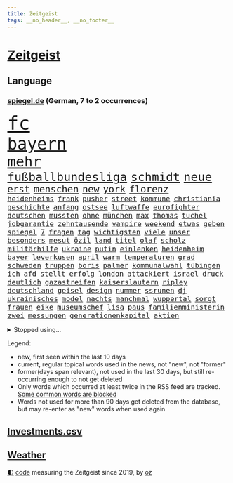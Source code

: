 ```yaml
---
title: Zeitgeist
tags: __no_header__, __no_footer__
---
```


# [Zeitgeist](https://oliz.io/zeitgeist/)

## Language

<h3><a href="https://www.spiegel.de" target="_blank">spiegel.de</a> (German, 7 to 2 occurrences)</h3>
<p style="font-family:monospace">
<span style="font-size:32pt"><a href="news_links.html#fc" class="current">fc</a></span>
<br>
<span style="font-size:28pt"><a href="news_links.html#bayern" class="current">bayern</a></span>
<br>
<span style="font-size:24pt"><a href="news_links.html#mehr" class="current">mehr</a></span>
<br>
<span style="font-size:20pt"><a href="news_links.html#fußballbundesliga" class="current">fußballbundesliga</a></span>
<span style="font-size:20pt"><a href="news_links.html#schmidt" class="current">schmidt</a></span>
<span style="font-size:20pt"><a href="news_links.html#neue" class="current">neue</a></span>
<br>
<span style="font-size:16pt"><a href="news_links.html#erst" class="current">erst</a></span>
<span style="font-size:16pt"><a href="news_links.html#menschen" class="current">menschen</a></span>
<span style="font-size:16pt"><a href="news_links.html#new" class="current">new</a></span>
<span style="font-size:16pt"><a href="news_links.html#york" class="current">york</a></span>
<span style="font-size:16pt"><a href="news_links.html#florenz" class="current">florenz</a></span>
<br>
<span style="font-size:12pt"><a href="news_links.html#heidenheims" class="current">heidenheims</a></span>
<span style="font-size:12pt"><a href="news_links.html#frank" class="current">frank</a></span>
<span style="font-size:12pt"><a href="news_links.html#pusher" class="new">pusher</a></span>
<span style="font-size:12pt"><a href="news_links.html#street" class="current">street</a></span>
<span style="font-size:12pt"><a href="news_links.html#kommune" class="current">kommune</a></span>
<span style="font-size:12pt"><a href="news_links.html#christiania" class="new">christiania</a></span>
<span style="font-size:12pt"><a href="news_links.html#geschichte" class="current">geschichte</a></span>
<span style="font-size:12pt"><a href="news_links.html#anfang" class="current">anfang</a></span>
<span style="font-size:12pt"><a href="news_links.html#ostsee" class="current">ostsee</a></span>
<span style="font-size:12pt"><a href="news_links.html#luftwaffe" class="current">luftwaffe</a></span>
<span style="font-size:12pt"><a href="news_links.html#eurofighter" class="current">eurofighter</a></span>
<span style="font-size:12pt"><a href="news_links.html#deutschen" class="current">deutschen</a></span>
<span style="font-size:12pt"><a href="news_links.html#mussten" class="current">mussten</a></span>
<span style="font-size:12pt"><a href="news_links.html#ohne" class="current">ohne</a></span>
<span style="font-size:12pt"><a href="news_links.html#münchen" class="current">münchen</a></span>
<span style="font-size:12pt"><a href="news_links.html#max" class="current">max</a></span>
<span style="font-size:12pt"><a href="news_links.html#thomas" class="current">thomas</a></span>
<span style="font-size:12pt"><a href="news_links.html#tuchel" class="current">tuchel</a></span>
<span style="font-size:12pt"><a href="news_links.html#jobgarantie" class="new">jobgarantie</a></span>
<span style="font-size:12pt"><a href="news_links.html#zehntausende" class="current">zehntausende</a></span>
<span style="font-size:12pt"><a href="news_links.html#vampire" class="current">vampire</a></span>
<span style="font-size:12pt"><a href="news_links.html#weekend" class="new">weekend</a></span>
<span style="font-size:12pt"><a href="news_links.html#etwas" class="current">etwas</a></span>
<span style="font-size:12pt"><a href="news_links.html#geben" class="current">geben</a></span>
<span style="font-size:12pt"><a href="news_links.html#spiegel" class="current">spiegel</a></span>
<span style="font-size:12pt"><a href="news_links.html#7" class="current">7</a></span>
<span style="font-size:12pt"><a href="news_links.html#fragen" class="current">fragen</a></span>
<span style="font-size:12pt"><a href="news_links.html#tag" class="current">tag</a></span>
<span style="font-size:12pt"><a href="news_links.html#wichtigsten" class="current">wichtigsten</a></span>
<span style="font-size:12pt"><a href="news_links.html#viele" class="current">viele</a></span>
<span style="font-size:12pt"><a href="news_links.html#unser" class="current">unser</a></span>
<span style="font-size:12pt"><a href="news_links.html#besonders" class="current">besonders</a></span>
<span style="font-size:12pt"><a href="news_links.html#mesut" class="new">mesut</a></span>
<span style="font-size:12pt"><a href="news_links.html#özil" class="new">özil</a></span>
<span style="font-size:12pt"><a href="news_links.html#land" class="current">land</a></span>
<span style="font-size:12pt"><a href="news_links.html#titel" class="current">titel</a></span>
<span style="font-size:12pt"><a href="news_links.html#olaf" class="current">olaf</a></span>
<span style="font-size:12pt"><a href="news_links.html#scholz" class="current">scholz</a></span>
<span style="font-size:12pt"><a href="news_links.html#militärhilfe" class="current">militärhilfe</a></span>
<span style="font-size:12pt"><a href="news_links.html#ukraine" class="current">ukraine</a></span>
<span style="font-size:12pt"><a href="news_links.html#putin" class="current">putin</a></span>
<span style="font-size:12pt"><a href="news_links.html#einlenken" class="new">einlenken</a></span>
<span style="font-size:12pt"><a href="news_links.html#heidenheim" class="current">heidenheim</a></span>
<span style="font-size:12pt"><a href="news_links.html#bayer" class="current">bayer</a></span>
<span style="font-size:12pt"><a href="news_links.html#leverkusen" class="current">leverkusen</a></span>
<span style="font-size:12pt"><a href="news_links.html#april" class="current">april</a></span>
<span style="font-size:12pt"><a href="news_links.html#warm" class="current">warm</a></span>
<span style="font-size:12pt"><a href="news_links.html#temperaturen" class="current">temperaturen</a></span>
<span style="font-size:12pt"><a href="news_links.html#grad" class="current">grad</a></span>
<span style="font-size:12pt"><a href="news_links.html#schweden" class="current">schweden</a></span>
<span style="font-size:12pt"><a href="news_links.html#truppen" class="current">truppen</a></span>
<span style="font-size:12pt"><a href="news_links.html#boris" class="current">boris</a></span>
<span style="font-size:12pt"><a href="news_links.html#palmer" class="current">palmer</a></span>
<span style="font-size:12pt"><a href="news_links.html#kommunalwahl" class="new">kommunalwahl</a></span>
<span style="font-size:12pt"><a href="news_links.html#tübingen" class="current">tübingen</a></span>
<span style="font-size:12pt"><a href="news_links.html#ich" class="current">ich</a></span>
<span style="font-size:12pt"><a href="news_links.html#afd" class="current">afd</a></span>
<span style="font-size:12pt"><a href="news_links.html#stellt" class="current">stellt</a></span>
<span style="font-size:12pt"><a href="news_links.html#erfolg" class="current">erfolg</a></span>
<span style="font-size:12pt"><a href="news_links.html#london" class="current">london</a></span>
<span style="font-size:12pt"><a href="news_links.html#attackiert" class="current">attackiert</a></span>
<span style="font-size:12pt"><a href="news_links.html#israel" class="current">israel</a></span>
<span style="font-size:12pt"><a href="news_links.html#druck" class="current">druck</a></span>
<span style="font-size:12pt"><a href="news_links.html#deutlich" class="current">deutlich</a></span>
<span style="font-size:12pt"><a href="news_links.html#gazastreifen" class="current">gazastreifen</a></span>
<span style="font-size:12pt"><a href="news_links.html#kaiserslautern" class="current">kaiserslautern</a></span>
<span style="font-size:12pt"><a href="news_links.html#ripley" class="new">ripley</a></span>
<span style="font-size:12pt"><a href="news_links.html#deutschland" class="current">deutschland</a></span>
<span style="font-size:12pt"><a href="news_links.html#geisel" class="current">geisel</a></span>
<span style="font-size:12pt"><a href="news_links.html#design" class="current">design</a></span>
<span style="font-size:12pt"><a href="news_links.html#nummer" class="current">nummer</a></span>
<span style="font-size:12pt"><a href="news_links.html#ssrunen" class="new">ssrunen</a></span>
<span style="font-size:12pt"><a href="news_links.html#dj" class="new">dj</a></span>
<span style="font-size:12pt"><a href="news_links.html#ukrainisches" class="new">ukrainisches</a></span>
<span style="font-size:12pt"><a href="news_links.html#model" class="current">model</a></span>
<span style="font-size:12pt"><a href="news_links.html#nachts" class="current">nachts</a></span>
<span style="font-size:12pt"><a href="news_links.html#manchmal" class="current">manchmal</a></span>
<span style="font-size:12pt"><a href="news_links.html#wuppertal" class="current">wuppertal</a></span>
<span style="font-size:12pt"><a href="news_links.html#sorgt" class="current">sorgt</a></span>
<span style="font-size:12pt"><a href="news_links.html#frauen" class="current">frauen</a></span>
<span style="font-size:12pt"><a href="news_links.html#eike" class="new">eike</a></span>
<span style="font-size:12pt"><a href="news_links.html#museumschef" class="new">museumschef</a></span>
<span style="font-size:12pt"><a href="news_links.html#lisa" class="current">lisa</a></span>
<span style="font-size:12pt"><a href="news_links.html#paus" class="current">paus</a></span>
<span style="font-size:12pt"><a href="news_links.html#familienministerin" class="current">familienministerin</a></span>
<span style="font-size:12pt"><a href="news_links.html#zwei" class="current">zwei</a></span>
<span style="font-size:12pt"><a href="news_links.html#messungen" class="current">messungen</a></span>
<span style="font-size:12pt"><a href="news_links.html#generationenkapital" class="current">generationenkapital</a></span>
<span style="font-size:12pt"><a href="news_links.html#aktien" class="current">aktien</a></span>
</p>
<details>
<summary>Stopped using...</summary>
<p class="former" style="font-size:12pt">
gäste(1262) prüfung(1262) befürchtet(1261) schwarzen(1261) teams(1261) verhandelt(1261) wunsch(1261) co₂(1260) einsatzkräfte(1260) innenminister(1260) reiche(1260) eis(1259) geholt(1259) wen(1259) ankündigung(1258) carsten(1258) nahverkehr(1258) beweisen(1257) feierte(1257) hotel(1257) jury(1257) lager(1257) rechtsextremen(1257) summe(1257) öffnen(1257) angekommen(1256) einzug(1256) geduld(1256) maßnahme(1256) respekt(1256) termin(1256) untersuchungsausschuss(1256) who(1256) anne(1255) bundesländern(1255) stimme(1255) umwelt(1255) vorwurf(1255) berlins(1254) guter(1254) höher(1254) niederlanden(1254) übersicht(1254) beamte(1253) beruf(1253) besetzt(1253) entschädigung(1253) fliegen(1253) rassistisch(1253) spur(1253) streitkräfte(1253) thailand(1253) christoph(1252) erhoben(1252) geflüchteten(1252) geklärt(1252) genannt(1252) infektion(1252) weiteres(1252) brauchte(1251) dezember(1251) zuge(1251) aufnahme(1250) beleidigt(1250) dreimal(1250) genommen(1250) george(1250) homeoffice(1250) unterschiedlich(1250) gereist(1249) klären(1249) saarland(1249) wälder(1249) genutzt(1248) meiner(1248) versprochen(1248) zverev(1248) distanz(1247) optimistisch(1247) plädiert(1247) verbindet(1247) versuchte(1247) beraten(1246) claudia(1246) deals(1246) rücken(1246) schuss(1246) verschwand(1246) vorsprung(1246) ebenso(1245) erwarten(1245) nord(1245) spekuliert(1244) e(1241) fit(1240) park(1240) zerstören(1240) garten(1239) hielten(1238) einnahmen(1237) rechtzeitig(1236) küstenwache(1235) kooperation(1234) überschwemmungen(1234) beitrag(1232) papier(1232) schneider(1232) gesichert(1230) hängen(1228) bremsen(1225) trauert(1224) hinweis(1222) staatlichen(1218) abgeschlossen(1217) afrikas(1211) ursprünglich(1210) nächstes(1205) schadensersatz(1192) cent(1151) lehrerin(1134) günstig(1117) gebeten(1080) fußballstar(1051) waldbrände(1029) felix(1017) videoaufnahmen(1017) spiegelreporter(1013) stundenlang(1005) ohnehin(984) mächtigen(975) nachspielzeit(945) erkrankte(942) übertragen(942) drauf(941) gewohnt(931) befreiung(928) gemeinschaft(927) getöteten(919) offene(909) ampelregierung(889) rhein(873) bekannteste(852) kompromiss(836) seltene(834) klappt(823) bundesinnenministerin(816) einrichtungen(808) fake(779) 49(778) überzeugung(774) fehlverhalten(770) mbappé(764) transparenz(762) benötigt(758) versagen(755) vereinigung(754) fluss(749) unmittelbar(745) gelöst(741) spiegelbildungsnewsletter(735) hochrangigen(732) rezession(732) günstige(723) spart(720) niedersächsischen(717) indem(714) talent(713) humor(704) ufer(691) umstände(690) trocken(676) weltverband(674) 1200(670) politisches(667) lösungen(666) ausgebaut(665) ran(664) verzweiflung(664) titelverteidiger(659) tierschützer(652) französischer(650) prompt(645) schwimmen(636) feuert(633) 81(632) älter(630) schließlich(628) olympiasieger(622) digitale(619) dramatische(619) weitergehen(614) freispruch(605) effekt(603) subventionen(602) gehirn(595) importiert(593) pleiten(583) ron(582) begrenzen(580) medizin(579) atomkraftwerk(577) jude(574) sicherer(572) antarktis(569) spionage(567) gerechtfertigt(559) kündigung(559) bundesbank(558) ereignet(558) zurückkehren(558) rügt(556) fortschritt(552) verbleib(545) branchen(541) spiegelrecherche(540) bestimmen(539) lionel(537) sportdirektor(530) sauber(529) freundschaft(525) versehen(525) parolen(521) erben(517) bedrohungen(513) spion(493) tabu(484) kommentiert(480) straßenblockaden(476) pop(474) 47(472) nico(471) internationalem(464) vorsichtig(464) asylbewerber(462) arbeitsplätze(459) bewaffneten(457) regierende(457) ubahn(457) legendäre(456) ähnliche(456) änderung(456) perfekten(453) überschritten(449) kulturstaatsministerin(446) pokal(444) gegründet(441) spezialkräfte(441) vorstand(439) dauer(431) mythos(431) ricarda(430) jason(424) republikanische(424) floh(418) openai(418) springer(418) anderson(416) getragen(416) akt(409) fridays(409) gravierende(408) süchtig(408) 1600(401) handwerker(401) zuckerberg(397) beitritt(393) wölfe(391) gebäuden(390) außergewöhnlich(389) berlinkreuzberg(389) trier(387) ausschluss(386) detail(385) verstoß(378) warb(378) gewartet(375) höhepunkt(375) verstärken(374) z(372) handelte(370) jugend(370) kreuz(367) hinweg(366) asylpolitik(361) beleg(361) li(359) aktueller(358) hauptrolle(357) betrunkener(356) gefangen(353) unterschiede(352) gründung(347) vermeintlich(343) hauptsache(341) feierlichkeiten(338) 2010(336) klares(336) konrad(334) jagen(329) breit(327) kremlkritiker(327) unterschiedlichen(321) 15jährige(320) arktis(320) katrin(319) plastikmüll(314) genießen(313) spektakulären(308) male(307) todesfälle(306) dämpfer(303) hamm(302) lee(302) vi(300) befürchtete(296) einbestellt(292) verurteilen(290) kylian(289) mangelnden(289) qualifiziert(289) würdigte(288) 77(286) saudische(286) erkennt(283) älterer(282) einzigen(280) gespielt(279) überprüft(277) erwärmung(273) defensive(272) moschee(272) kürzungen(270) schnellstmöglich(269) drohnenaufnahmen(268) obersten(266) abwenden(265) langjährigen(263) schwach(262) spitzenfußball(262) bahrain(260) architekten(259) benachteiligt(259) killer(259) entscheidende(258) travis(254) csuchef(252) erweitert(252) stockt(250) desaster(248) warmen(248) fotografin(246) schneidet(244) surfen(244) vermittelt(243) zeitgleich(242) schönste(239) froh(238) wmtitel(238) ansprache(236) antwortet(236) skurriler(236) jungs(234) teuerste(234) selenskyjs(233) ernste(232) stützen(232) vergangene(232) adenauer(231) showdown(230) gruppenvergewaltigung(229) führungswechsel(228) rechtsextremist(228) gebissen(227) gesellschaften(227) natürlichen(225) hilferuf(224) linienbus(224) halter(223) anfangen(221) o’connor(221) reisenden(221) widersprüchliche(218) detaillierte(217) algerien(216) umweltkatastrophe(216) gregor(213) gysi(213) innere(213) abschieben(212) sperre(212) wolff(212) leser(210) straflager(210) niederlegen(207) aufstehen(206) erdtrabanten(206) gestiegenen(206) mary(206) mehrwertsteuer(206) parat(206) superreiche(205) riesiges(204) medaillen(203) bbc(202) gründete(202) beute(200) dumm(198) einziges(198) gleis(198) technisch(198) berger(197) herrchen(197) suv(193) neuauflage(192) verbrannte(192) verstößen(192) weltmeistertitel(192) einflussreiche(191) miliz(190) gerechter(188) quelle(188) rückenschmerzen(188) unbehelligt(188) vorgang(188) aserbaidschan(187) palästinensischer(185) phänomen(185) minimal(184) abgeschossen(183) moldau(183) abspaltung(182) darstellen(182) engländer(182) eröffneten(182) verspottet(182) auferstehung(181) bahnstrecken(180) bernstein(180) oppositionspolitiker(180) jubiläum(179) darstellung(177) strafgerichtshof(177) überraschte(177) eingeschränkt(176) rage(176) sibirien(176) ausfällen(175) rockstar(175) ausstellung(174) sardinien(174) challenge(173) putzen(173) völkerrecht(173) ai(172) fasst(172) rief(172) gelebt(171) gestiegener(171) zentralrat(171) abgehoben(169) spiegelrekonstruktion(168) stocken(168) inselstaat(167) 43(166) duo(166) flüchtig(166) 2035(165) 14jährige(164) asylverfahren(164) schafften(164) fracht(163) granate(163) ausfälle(162) besetzung(162) kelce(162) nichtstun(162) osteuropa(162) aufruhr(161) haftbefehle(161) turbulenzen(161) arbeite(160) abgelöst(158) neuerungen(158) scharen(158) kundgebungen(157) zentralrats(157) axel(155) bauten(154) bevorzugt(154) hinterzogen(154) entsendung(153) gewerkschafter(153) höchster(153) intern(153) solarindustrie(152) audio(150) emotionaler(150) kriegen(150) wilde(150) götze(149) pflegeheim(149) teilgenommen(149) ungeklärten(149) referees(148) überfällig(147) weiterem(146) gazastadt(145) hrubesch(145) volleyball(145) engere(144) erschreckende(144) sturmflut(143) unparteiischen(143) länderchefs(142) bestes(141) hasses(141) liquidierung(141) tanz(141) neigen(140) enthält(139) karim(137) sommerspiele(137) spdpolitikerin(137) bewegenden(136) option(136) nahrungsmittel(135) niedrigsten(135) qualitäten(135) fdppolitikerin(134) herbe(134) oftmals(134) ingo(133) tipp(133) verpackungsmüll(133) vielmehr(133) eautobauer(132) reuter(132) rendite(131) greifswald(130) großvater(130) künstlerische(130) verzögerungstaktik(130) darstellungen(129) signa(129) tories(129) ausführlich(128) maine(128) zuspruch(128) einschreiten(127) aufzeichnungen(126) sprecherin(125) unrwa(125) herren(124) kenneth(124) ruhen(124) schwerin(124) eingelegt(123) mccann(123) schwindet(123) fußballspiel(122) verbliebene(122) hell(121) kulturszene(121) mitarbeiterinnen(121) erlässt(120) immobilienkäufer(120) freitagmorgen(119) verhält(119) 102(118) championsleaguespiel(118) haley(118) nikki(118) präsidentschaftskandidatur(118) verwüstete(118) warnzeichen(118) zeitgemäß(118) bush(117) abgezogen(116) brisanten(116) run(115) verschicken(115) joel(114) franzose(113) stream(113) basf(112) gewicht(112) norwegens(112) siegesserie(112) tarifkonflikt(112) blaue(110) marvel(110) produzent(110) rechtswidrig(110) altman(109) spurensuche(109) beschämend(108) ostdeutschen(107) bedrängnis(106) carlo(106) schiffswrack(106) traktoren(106) bewohnern(105) jacob(105) bestraft(104) judith(104) stärkt(104) berechnung(103) durchsuchten(103) freiberg(103) dutzender(102) ultimatum(102) bewiesen(101) einhaltung(101) etlichen(101) nbaspieler(101) verbundene(101) erläutert(100) menschenrechtsorganisationen(100) penis(100) zugeständnisse(100) hochrangiger(99) lloyd(99) prize(99) ansehen(98) böden(98) erfolgserlebnis(98) nachbarin(98) strände(98) widersacher(98) autoritäre(97) erwägen(97) häusliche(96) dubai(95) tausender(95) zugelegt(95) dokumentierte(94) rückschläge(94) stiehlt(93) statistisches(92) vorwahlen(92) wow(92) gera(91) geschlechtsverkehr(91) kakao(91) konsumlaune(91) quote(91) ungeplante(91) wundert(91) demokratien(90) hinunter(90) maduro(90) nicolás(90) aachen(89) amerikas(89) niedrigem(89) personenverkehr(89) schokolade(89) unnötig(89) act(88) finanzen(88) grünenfraktionsvize(88) reizt(88) sozialabgaben(88) weltreise(88) altmaier(87) landtages(87) lautsprecher(87) liquidation(87) putingegner(87) aschewolke(86) beschmieren(86) gta(86) knöpft(86) nachhilfe(86) niedrigen(86) ostdeutsche(86) schäumt(86) lambsdorff(85) rimini(85) umgerannt(85) klimaschützern(84) schimpft(84) timo(84) weltgemeinschaft(84) ankündigt(83) besprechung(83) danke(83) einsparungen(83) erkunden(83) sprengsatz(83) abschlussdokument(82) anfahren(82) handgreiflich(82) matterhorn(82) suizide(82) versicherung(82) zerfällt(82) have(81) russin(81) to(81) 32jährige(80) berlinale(80) hotelzimmer(80) kragen(80) topposten(80) wirtschaftswachstum(80) ahnungslose(79) handelsschiff(79) marktmacht(79) männchen(79) schrittweise(79) verstößt(79) grundsatzprogramm(78) liveblog(78) spionageabwehr(78) statistischem(78) widmen(78) zusteht(78) athen(77) feigheit(77) gewickelt(77) hinrunde(77) schwedt(77) unerreichbar(77) alain(76) datieren(76) kriegswaffen(76) on(76) erwähnt(75) heizungstausch(75) inselgruppe(75) jungfrau(75) medizinischen(75) plötzlichen(75) timesumfrage(75) wahlzettel(75) archiv(74) bedrängt(74) bestellung(74) captain(74) gíslason(74) landschaften(74) plattner(74) routine(74) vorwahl(74) ziert(74) bombe(73) nutzungsrechte(73) tabak(73) bachmut(72) bestatter(72) einführen(72) festgenommenen(72) hakenkreuzen(72) schwäbisch(72) sogenanntes(72) staatsmacht(72) ussenats(72) you(72) bolzen(71) einzigartigen(71) familienstreit(71) gegenkandidaten(71) geldern(71) ordentlich(71) teuerung(71) weichmacher(71) weltgeschehen(71) abgelegene(70) beamter(70) demografie(70) fotografen(70) gleichgeschlechtlichen(70) witze(70) droge(69) eisbären(69) geschildert(69) herber(69) längsten(69) vulkane(69) aufsichtsbehörde(68) billigen(68) brandenburgischen(68) elternpaar(68) gesprächsbereit(68) hochwasser(68) house(68) qiang(68) valencia(68) gruppenfoto(67) nicaragua(67) supermodel(67) dichte(66) entdeckungen(66) flugobjekt(66) hagelt(66) schlappe(66) buchenwald(65) csufraktion(65) führungskraft(65) jahrmillionen(65) ostfront(65) sabotieren(65) sozialist(65) witzigsten(65) örtliche(65) donbass(64) eindeutigen(64) geringe(64) margarine(64) verunglückten(64) wimbledonsiegerin(64) format(63) houston(63) katz(63) reiseerlebnisse(63) schallmauer(63) trauerfeier(63) ute(63) bediente(62) halbinsel(62) wanderung(62) auslaufende(61) betreffen(61) beweis(61) rekordhitze(61) trainings(61) verden(61) 122(60) atombombe(60) everton(60) faule(60) geschäftsjahr(60) ischinger(60) militärübungen(60) patzer(60) landsleuten(59) lauert(59) riad(59) hai(58) landsmann(58) reichste(58) siebzigerjahren(58) usluftfahrtbehörde(58) anrücken(57) beifall(57) morde(57) rentenversicherung(57) ballade(56) biennale(56) drittstaatenlösung(56) hungersnot(56) kohlekraftwerk(56) kunstausstellung(56) rivalität(56) üblichen(56) agrarpolitik(55) ancelotti(55) meere(55) sinéad(55) trecker(55) umliegenden(55) visionen(55) bamf(54) carolina(54) halberstadt(54) leitlinien(54) obdachlosigkeit(54) rematch(54) streikt(54) ud(54) vollzeit(54) zusammenkunft(54) abtrünnige(53) handle(53) irgendwie(53) spezialisiert(53) zwecke(53) belangt(52) geprägte(52) männliches(52) personalie(52) poppins(52) spürbar(52) behinderungen(51) deutschfranzösischen(51) eindrucksvoll(51) eingesetzter(51) konkurrentin(51) kritischem(51) nutze(51) satellit(51) schreit(51) tuesday(51) urheberrechtsklage(51) entschädigt(50) festhalten(50) kriegsgefangene(50) michel(50) roboter(50) schifffahrt(50) sumpf(50) umgeleitet(50) versicherten(50) dier(49) eritreaveranstaltung(49) leichenwagen(49) rudert(48) wiederholten(48) ardern(47) geheimniskrämerei(47) gemeinsamkeiten(47) huthirakete(47) jacinda(47) kanadische(47) marinemission(47) parteiübergreifend(47) stellung(47) sunaks(47) yeti(47) zahm(47) filmfestspiele(46) hagen(46) lenken(46) rüttelt(46) spionageverdacht(46) uke(46) unabhängigen(46) argumentiert(45) ausländischer(45) carles(45) kay(45) kontroversen(45) mutigen(45) betrunkenen(44) buhlen(44) contest(44) drohnenattacke(44) einzieht(44) eurovision(44) labour(44) übertragung(44) expertenrat(43) finanzministers(43) ios(43) modelabel(43) rettete(43) saale(43) transport(43) zurückgerufen(43) antischiffsrakete(42) bearbeiten(42) busse(42) grenzschutz(42) kranker(42) marie(42) ratschlag(42) syrischen(42) territorium(42) huthiraketen(41) klassenfahrt(41) personalmangel(41) privatjet(41) schläger(41) vietnam(41) ag(40) chatgptentwickler(40) lutz(40) ostbeauftragte(40) rentnern(40) amtsvorgänger(39) begünstigung(39) exekutiert(39) grausamen(39) schwedischer(39) slim(39) stiko(39) unternehmensgruppe(39) ausüben(38) gefressen(38) rückzieher(38) adria(37) fahrgast(37) perfiden(37) regierungsflieger(37) therapeuten(37) esc(36) landeschefin(36) luftsicherheitskräfte(36) mitchell(36) oh(36) skirennen(36) strömen(36) beschneiden(35) bürgerrechtler(35) eigenschaft(35) landrat(35) neunten(35) platzt(35) rumpfteils(35) unteren(35) verkürzt(35) cdukandidat(34) drängte(34) völkerrechts(34) wiegen(34) benfares(33) dopingverdacht(33) gerügt(33) lobbyisten(33) saaleorlakreis(33) versenkt(33) feedback(32) implantiert(32) öpnv(32) emojis(31) engagiert(31) formel1fahrer(31) gelegenen(31) gesetzespaket(31) potenziellen(31) schrecklich(31) tierhaltung(31) webseite(31) abziehen(30) femizide(30) herne(30) interner(30) militärgeheimdienst(30) oppositioneller(30) raketentests(30) agnieszka(29) dauerhaften(29) epoche(29) etabliert(29) maulwurf(29) sicherheitsschleusen(29) wohnmobil(29) überwand(29) ersehnte(28) marathon(28) milliardenprogramm(28) south(28) usvorwahlen(28) anfeindungen(27) angewachsen(27) artilleriegeschosse(27) drogenpolitik(27) einsparen(27) flugausfälle(27) kraftwerk(27) obst(27) oscarkandidat(27) sportfunktionär(27) auszugeben(26) gelegene(26) gesänge(26) israelkritik(26) mehrtägigem(26) prorussische(26) fertig(25) gefeuert(25) ladung(25) warfen(25) achterbahn(24) ausmacht(24) frist(24) gaststätte(24) hilfsgelder(24) orlow(24) telegram(24) beruflichen(23) enteignung(23) extremwinter(23) nsu(23) olympiateilnahme(23) rosneft(23) urinproben(23) verpuffung(23) vize(23) abschließt(22) ammerland(22) benannt(22) facebookkonzern(22) frauenbundesliga(22) frühe(22) jahrestag(22) russinnen(22) schaltjahr(22) diversität(21) erneuerte(21) erweiterung(21) henriksen(21) iwforscher(21) simona(21) trost(21) architektur(20) discovery(20) lazio(20) spitzen(20) ussenat(20) beistandspflicht(19) flugzeughersteller(19) junges(19) aufsicht(18) fortzusetzen(18) linksterroristen(18) privatjets(18) sabotage(18) schwimmer(18) volkswirtschaften(18) schwelt(17) uhrzeit(17) amazons(16) preisgegeben(16) touristin(16) cdumann(15) riesiger(15) rihanna(15) transfer(15) bobwm(14) chatrian(14) eingefangen(14) eingehalten(14) frühstück(14) kriminell(14) präsidentschaftsbewerber(14) siegessicher(14) unheimlich(14) dienen(13) entkamen(13) frankfurt/oder(13) kinski(13) männlicher(13) nacktszenen(13) nastassja(13) offiziere(13) pfeifen(13) reifezeugnis(13) trauernden(13) firmenpleiten(12) insolvenzen(12) stabilisieren(12) unterlagen(12) vorgesehene(12) garri(11) grundsätzliches(11) hanau(11) johanna(11) kasparow(11) mikhail(11) pinkeln(11) sergej(11) speeddating(11) trauerspiel(11) zygar(11)
</p>
</details>
<p>Legend:
<ul>
<li><span class="new">new</span>, first seen within the last 10 days</li>
<li><span class="current">current</span>, regular topical words used in the news, not "new", not "former"</li>
<li><span class="former">former(days span relevant)</span>, not used in the last 30 days, but still re-occurring enough to not get deleted</li>
<li>Only words which occurred at least twice in the RSS feed are tracked. <a href="language/filters.py">Some common words are blocked</a></li>
<li>Words not used for more than 90 days get deleted from the database, but may re-enter as "new" words when used again</li>
</ul>
</p>

## [Investments](investments.html)[.csv](investments.csv)

## [Weather](weather.html)

<footer>
<a href="javascript:toggleTheme()" class="nav">🌓</a>
<a href="https://github.com/ooz/zeitgeist">code</a> measuring the Zeitgeist since 2019, by <a href="https://oliz.io">oz</a>
</footer>
